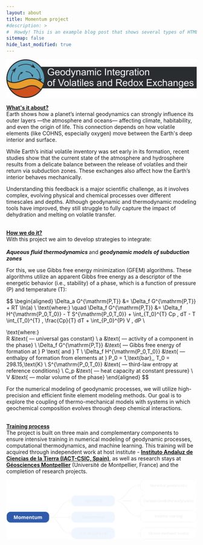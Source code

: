 ```yaml
---
layout: about
title: Momentum project
#description: >
#  Howdy! This is an example blog post that shows several types of HTML content supported in this theme.
sitemap: false
hide_last_modified: true
---
```

<img src="/assets/img/blog/project_logo_dark.png" alt="M" style="width: 700px; float: center; margin-right: 45px;"> 

<b><u> What's it about? </u></b> <br>
Earth shows how a planet’s internal geodynamics can strongly influence its outer layers —the atmosphere and oceans— affecting climate, habitability, and even the origin of life. 
This connection depends on how volatile elements (like COHNS, especially oxygen) move between the Earth's deep interior and surface. <br>

While Earth’s initial volatile inventory was set early in its formation, recent studies show that the current state of the atmosphere and hydrosphere results from a delicate balance between the release of volatiles and their return via subduction zones. These exchanges also affect how the Earth’s interior behaves mechanically. <br>

Understanding this feedback is a major scientific challenge, as it involves complex, evolving physical and chemical processes over different timescales and depths. Although geodynamic and thermodynamic modeling tools have improved, they still struggle to fully capture the impact of dehydration and melting on volatile transfer. <br><br>


<b><u> How we do it? </u></b> <br>
With this project we aim to develop strategies to integrate:<br>    
<b><i>Aqueous fluid thermodynamics </i></b>        and      <b><i> geodynamic models of subduction zones </i></b><br>

For this, we use Gibbs free energy minimization (GFEM) algorithms. These algorithms utilize an apparent Gibbs free energy as a descriptor of the energetic behavior (i.e., stability) of a phase, which is a function of pressure (P) and temperature (T):

$$
\begin{aligned}
  \Delta_a G^{\mathrm{P,T}} &= \Delta_f G^{\mathrm{P,T}} + RT \ln(a) \\
  \text{where:} \quad \Delta_f G^{\mathrm{P,T}} &= \Delta_f H^{\mathrm{P_0,T_0}} - T S^{\mathrm{P_0,T_0}} + \int_{T_0}^{T} Cp \, dT - T \int_{T_0}^{T} \, \frac{Cp}{T} dT + \int_{P_0}^{P} V \, dP \\

  \text{where:} \
  R &\text{ — universal gas constant} \\
  a &\text{ — activity of a component in the phase} \\
  \Delta_f G^{\mathrm{P,T}} &\text{ — Gibbs free energy of formation at } P \text{ and } T \\
  \Delta_f H^{\mathrm{P_0,T_0}} &\text{ — enthalpy of formation from elements at } P_0 = 1\,\text{bar},\, T_0 = 298.15\,\text{K} \\
  S^{\mathrm{P_0,T_0}} &\text{ — third-law entropy at reference conditions} \\
  C_p &\text{ — heat capacity at constant pressure} \\
  V &\text{ — molar volume of the phase}
\end{aligned}
$$

For the numerical modeling of geodynamic processes, we will utilize high-precision and efficient finite element modeling methods. Our goal is to explore the coupling of thermo-mechanical models with systems in which geochemical composition evolves through deep chemical interactions. <br><br>

<b><u> Training process </u></b> <br>
The project is built on three main and complementary components to ensure intensive training in numerical modeling of geodynamic processes, computational thermodynamics, and machine learning. This training will be acquired through independent work at host institute - <b>[Instituto Andaluz de Ciencias de la Tierra (IACT-CSIC, Spain)](https://www.iact.csic.es/)</b>, as well as research stays at <b>[Géosciences Montpellier](https://www.gm.umontpellier.fr/)</b> (Université de Montpellier, France) and the completion of research projects.

<img src="/assets/img/blog/momentum_training.png" alt="M" style="width: 900px; float: center; margin-right: 45px;"> 


